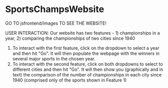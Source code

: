 # SportsChampsWebsite

GO TO jsfrontend/images TO SEE THE WEBSITE!

USER INTERACTION:
Our website has two features - 1) championships in a year, 2) comparing the championships of two cities since 1940
1) To interact with the first feature, click on the dropdown to select a year and then hit "Go". It will then populate the webpage with the winners in several major sports in the chosen year.
2) To interact with the second feature, click on both dropdowns to select to different cities and then hit "Go". It will then show you (graphically and in text) the comparison of the number of championships in each city since 1940 (comprised only of the sports shown in Feature 1)
